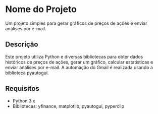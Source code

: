 # Nome do Projeto

Um projeto simples para gerar gráficos de preços de ações e enviar análises por e-mail.

## Descrição

Este projeto utiliza Python e diversas bibliotecas para obter dados históricos de preços de ações, gerar um gráfico, calcular estatísticas e enviar análises por e-mail. A automação do Gmail é realizada usando a biblioteca pyautogui.

## Requisitos

- Python 3.x
- Bibliotecas: yfinance, matplotlib, pyautogui, pyperclip
